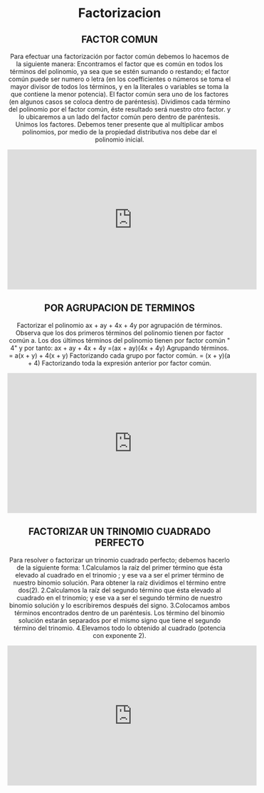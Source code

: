 <!DOCTYPE html>
<html lang="en" dir="ltr">
  <head>
    <meta charset="utf-8">
    <meta content="Pagina que expica los casos de factorizacion">
    <title>Factorizacion</title>
  </head>
  <body>
    <center>
<h1>Factorizacion</h1>
<h2>FACTOR COMUN</h2>
<p>Para efectuar una factorización por factor común debemos lo hacemos de la siguiente manera:
Encontramos el factor que es común en todos los términos del polinomio, ya sea que se estén sumando o restando; el factor común puede ser numero o letra (en los coefficientes o números se toma el mayor divisor de todos los términos, y en la literales o variables se toma la que contiene la menor potencia).
El factor común sera uno de los factores (en algunos casos se coloca dentro de paréntesis).
Dividimos cada término del polinomio por el factor común, éste resultado será nuestro otro factor. y lo ubicaremos a un lado del factor común pero dentro de paréntesis.
Unimos los factores.
Debemos tener presente que al multiplicar ambos polinomios, por medio de la propiedad distributiva nos debe dar el polinomio inicial.</p>
<iframe width="560" height="315" src="https://www.youtube.com/embed/3clqQ63EjKU" frameborder="0" allow="accelerometer; autoplay; clipboard-write; encrypted-media; gyroscope; picture-in-picture" allowfullscreen></iframe>
<h2>POR AGRUPACION DE TERMINOS</h2>
<p>Factorizar el polinomio ax + ay + 4x + 4y por agrupación de términos.
Observa que los dos primeros términos del polinomio tienen por factor común a.
Los dos últimos términos del polinomio tienen por factor común " 4" y por tanto:
ax + ay + 4x + 4y =(ax + ay)(4x + 4y)
Agrupando términos. = a(x + y) + 4(x + y)
Factorizando cada grupo por factor común. = (x + y)(a + 4)
Factorizando toda la expresión anterior por factor común.</p>
<iframe width="560" height="315" src="https://www.youtube.com/embed/IxQrYznep2Q" frameborder="0" allow="accelerometer; autoplay; clipboard-write; encrypted-media; gyroscope; picture-in-picture" allowfullscreen></iframe>
<h2>FACTORIZAR UN TRINOMIO CUADRADO PERFECTO</h2>
<p>Para resolver o factorizar un trinomio cuadrado perfecto; debemos hacerlo de la siguiente forma:
1.Calculamos la raíz del primer término que ésta elevado al cuadrado en el trinomio ; y ese va a ser el primer término de nuestro binomio solución. Para obtener la raíz dividimos el término entre dos(2).
2.Calculamos la raíz del segundo término que ésta elevado al cuadrado en el trinomio; y ese va a ser el segundo término de nuestro binomio solución y lo escribiremos después del signo.
3.Colocamos ambos términos encontrados dentro de un paréntesis. Los término del binomio solución estarán separados por el mismo signo que tiene el segundo término del trinomio.
4.Elevamos todo lo obtenido al cuadrado (potencia con exponente 2).</p>
<iframe width="560" height="315" src="https://www.youtube.com/embed/xcb2_Iu8Nlw" frameborder="0" allow="accelerometer; autoplay; clipboard-write; encrypted-media; gyroscope; picture-in-picture" allowfullscreen></iframe>
    </center>
  </body>
</html>
